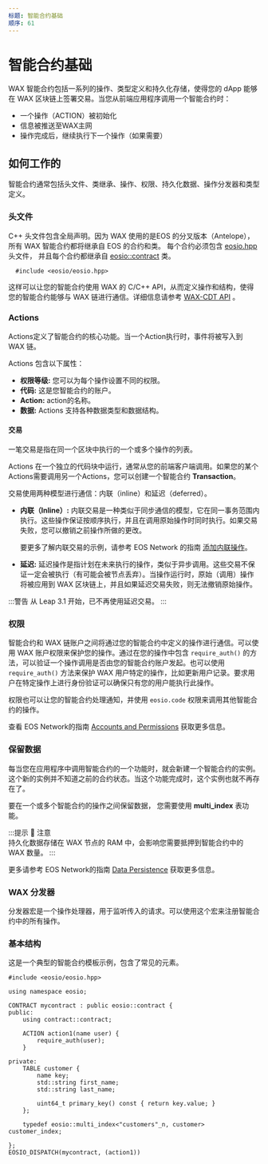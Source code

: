 ```yaml
---
标题: 智能合约基础
顺序: 61
---
```


# 智能合约基础

WAX 智能合约包括一系列的操作、类型定义和持久化存储，使得您的 dApp 能够在 WAX 区块链上签署交易。当您从前端应用程序调用一个智能合约时：

- 一个操作（ACTION）被初始化
- 信息被推送至WAX主网
- 操作完成后，继续执行下一个操作（如果需要）

## 如何工作的

智能合约通常包括头文件、类继承、操作、权限、持久化数据、操作分发器和类型定义。

### 头文件

C++ 头文件包含全局声明。因为 WAX 使用的是EOS 的分叉版本（Antelope），所有 WAX 智能合约都将继承自 EOS 的合约和类。 每个合约必须包含 <a href="https://github.com/worldwide-asset-exchange/wax-cdt/blob/master/libraries/eosiolib/eosio.hpp" target="_blank">eosio.hpp</a> 头文件， 并且每个合约都继承自 <a href="https://github.com/worldwide-asset-exchange/wax-cdt/blob/master/libraries/eosiolib/contract.hpp" target="_blank">eosio::contract</a> 类。

```
  #include <eosio/eosio.hpp>
```

这样可以让您的智能合约使用 WAX 的 C/C++ API，从而定义操作和结构，使得您的智能合约能够与 WAX 链进行通信。详细信息请参考 [WAX-CDT API](/build/api-reference/cdt_api) 。

### Actions

Actions定义了智能合约的核心功能。当一个Action执行时，事件将被写入到 WAX 链。

Actions 包含以下属性：

- **权限等级:**  您可以为每个操作设置不同的权限。
- **代码:** 这是您智能合约的账户。
- **Action:** action的名称。
- **数据:** Actions 支持各种数据类型和数据结构。
  
#### 交易

一笔交易是指在同一个区块中执行的一个或多个操作的列表。

Actions 在一个独立的代码块中运行，通常从您的前端客户端调用。如果您的某个Actions需要调用另一个Actions，您可以创建一个智能合约 **Transaction**。

交易使用两种模型进行通信：内联（inline）和延迟（deferred）。

- **内联（Inline）:** 内联交易是一种类似于同步通信的模型，它在同一事务范围内执行。这些操作保证按顺序执行，并且在调用原始操作时同时执行。如果交易失败，您可以撤销之前操作所做的更改。

  要更多了解内联交易的示例，请参考 EOS Network 的指南 <a href="https://docs.eosnetwork.com/docs/latest/" target="_blank">添加内联操作</a>。

- **延迟:** 延迟操作是指计划在未来执行的操作，类似于异步调用。这些交易不保证一定会被执行（有可能会被节点丢弃）。当操作运行时，原始（调用）操作将被应用到 WAX 区块链上，并且如果延迟交易失败，则无法撤销原始操作。

:::警告
从 Leap 3.1 开始，已不再使用延迟交易。
:::

### 权限

智能合约和 WAX 链账户之间将通过您的智能合约中定义的操作进行通信。可以使用 WAX 账户权限来保护您的操作。通过在您的操作中包含 `require_auth()` 的方法，可以验证一个操作调用是否由您的智能合约账户发起。也可以使用 `require_auth()` 方法来保护 WAX 用户特定的操作，比如更新用户记录。要求用户在特定操作上进行身份验证可以确保只有您的用户能执行此操作。

权限也可以让您的智能合约处理通知，并使用 `eosio.code` 权限来调用其他智能合约的操作。

查看 EOS Network的指南 <a href="https://docs.eosnetwork.com/docs/latest/" target="_blank">Accounts and Permissions</a> 获取更多信息。

### 保留数据


每当您在应用程序中调用智能合约的一个功能时，就会新建一个智能合约的实例。这个新的实例并不知道之前的合约状态。当这个功能完成时，这个实例也就不再存在了。

要在一个或多个智能合约的操作之间保留数据， 您需要使用 **multi_index** 表功能。

:::提示 📝 注意	
持久化数据存储在 WAX 节点的 RAM 中，会影响您需要抵押到智能合约中的 WAX 数量。
:::

更多请参考 EOS Network的指南 <a href="https://docs.eosnetwork.com/docs/latest/" target="_blank">Data Persistence</a> 获取更多信息。

### WAX 分发器

分发器宏是一个操作处理器，用于监听传入的请求。可以使用这个宏来注册智能合约中的所有操作。

### 基本结构

这是一个典型的智能合约模板示例，包含了常见的元素。

```
#include <eosio/eosio.hpp>

using namespace eosio;

CONTRACT mycontract : public eosio::contract {
public:
	using contract::contract;

	ACTION action1(name user) {
		require_auth(user);
	}

private:
	TABLE customer {
		name key;
		std::string first_name;
		std::string last_name;

		uint64_t primary_key() const { return key.value; }
	};

	typedef eosio::multi_index<"customers"_n, customer> customer_index;

};
EOSIO_DISPATCH(mycontract, (action1))

```
